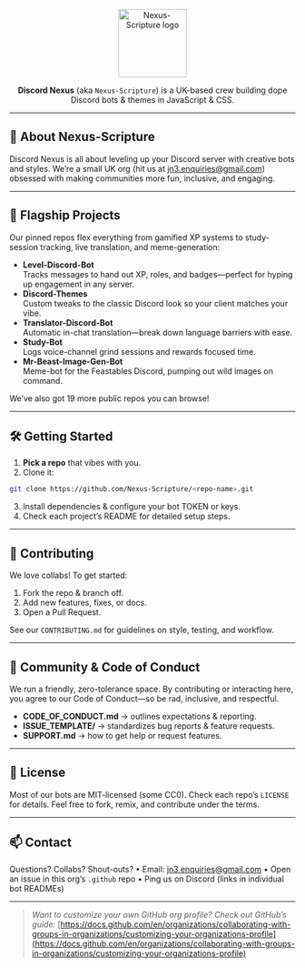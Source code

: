 <p align="center">
  <img src="https://github.com/Nexus-Scripture.png" alt="Nexus-Scripture logo" width="120" />
</p>

<p align="center">
  <strong>Discord Nexus</strong> (aka <code>Nexus-Scripture</code>) is a UK-based crew building dope Discord bots &amp; themes in JavaScript &amp; CSS.
</p>

---

## 📖 About Nexus-Scripture

Discord Nexus is all about leveling up your Discord server with creative bots and styles. We’re a small UK org (hit us at <jn3.enquiries@gmail.com>) obsessed with making communities more fun, inclusive, and engaging.

---

## 🚀 Flagship Projects

Our pinned repos flex everything from gamified XP systems to study-session tracking, live translation, and meme-generation:

- **Level-Discord-Bot**  
  Tracks messages to hand out XP, roles, and badges—perfect for hyping up engagement in any server.  
- **Discord-Themes**  
  Custom tweaks to the classic Discord look so your client matches your vibe.  
- **Translator-Discord-Bot**  
  Automatic in-chat translation—break down language barriers with ease.  
- **Study-Bot**  
  Logs voice-channel grind sessions and rewards focused time.  
- **Mr-Beast-Image-Gen-Bot**  
  Meme-bot for the Feastables Discord, pumping out wild images on command.

We’ve also got 19 more public repos you can browse!

---

## 🛠 Getting Started

1. **Pick a repo** that vibes with you.  
2. Clone it:
```bash
git clone https://github.com/Nexus-Scripture/<repo-name>.git
````

3. Install dependencies & configure your bot TOKEN or keys.
4. Check each project’s README for detailed setup steps.

---

## 🤝 Contributing

We love collabs! To get started:

1. Fork the repo & branch off.
2. Add new features, fixes, or docs.
3. Open a Pull Request.

See our `CONTRIBUTING.md` for guidelines on style, testing, and workflow.

---

## 💬 Community & Code of Conduct

We run a friendly, zero-tolerance space. By contributing or interacting here, you agree to our Code of Conduct—so be rad, inclusive, and respectful.

* **CODE\_OF\_CONDUCT.md** → outlines expectations & reporting.
* **ISSUE\_TEMPLATE/** → standardizes bug reports & feature requests.
* **SUPPORT.md** → how to get help or request features.

---

## 📜 License

Most of our bots are MIT-licensed (some CC0). Check each repo’s `LICENSE` for details. Feel free to fork, remix, and contribute under the terms.

---

## 📫 Contact

Questions? Collabs? Shout-outs?
• Email: [jn3.enquiries@gmail.com](mailto:jn3.enquiries@gmail.com)
• Open an issue in this org’s `.github` repo
• Ping us on Discord (links in individual bot READMEs)

---

> *Want to customize your own GitHub org profile? Check out GitHub’s guide:*
> [https://docs.github.com/en/organizations/collaborating-with-groups-in-organizations/customizing-your-organizations-profile](https://docs.github.com/en/organizations/collaborating-with-groups-in-organizations/customizing-your-organizations-profile)


